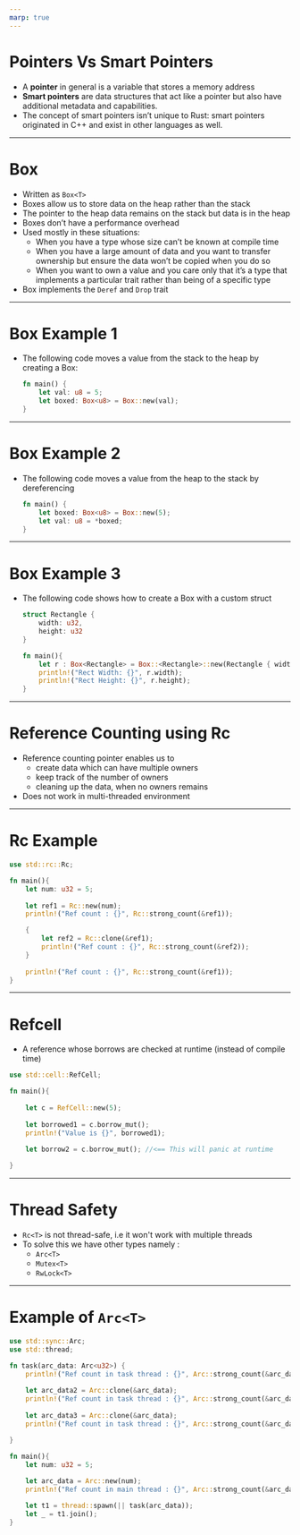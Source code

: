 ```yaml
---
marp: true
---
```


# Pointers Vs Smart Pointers

- A **pointer** in general is a variable that stores a memory address
- **Smart pointers** are data structures that act like a pointer but also have additional metadata and capabilities.
- The concept of smart pointers isn’t unique to Rust: smart pointers originated in C++ and exist in other languages as well.

---

# Box<T>

- Written as `Box<T>`
- Boxes allow us to store data on the heap rather than the stack
- The pointer to the heap data remains on the stack but data is in the heap
- Boxes don’t have a performance overhead
- Used mostly in these situations:
    - When you have a type whose size can’t be known at compile time
    - When you have a large amount of data and you want to transfer ownership but ensure the data won’t be copied when you do so
    - When you want to own a value and you care only that it’s a type that implements a particular trait rather than being of a specific type
- Box<T> implements the `Deref` and `Drop` trait

---

# Box<T> Example 1

- The following code moves a value from the stack to the heap by creating a Box:

    ```rust
    fn main() {
        let val: u8 = 5;
        let boxed: Box<u8> = Box::new(val);
    }
    ```

---

# Box<T> Example 2

- The following code moves a value from the heap to the stack by dereferencing

    ```rust
    fn main() {
        let boxed: Box<u8> = Box::new(5);
        let val: u8 = *boxed;
    }
    ```

---

# Box<T> Example 3

- The following code shows how to create a Box with a custom struct

    ```rust
    struct Rectangle {
        width: u32,
        height: u32
    }

    fn main(){
        let r : Box<Rectangle> = Box::<Rectangle>::new(Rectangle { width: 1, height: 4 });
        println!("Rect Width: {}", r.width);
        println!("Rect Height: {}", r.height);
    }
    ```
---

# Reference Counting using Rc<T>

- Reference counting pointer enables us to 
    - create data which can have multiple owners 
    - keep track of the number of owners
    - cleaning up the data, when no owners remains
- Does not work in multi-threaded environment
---

# Rc<T> Example

```rust
use std::rc::Rc;

fn main(){
    let num: u32 = 5;
    
    let ref1 = Rc::new(num);
    println!("Ref count : {}", Rc::strong_count(&ref1));

    {
        let ref2 = Rc::clone(&ref1);
        println!("Ref count : {}", Rc::strong_count(&ref2));
    }
    
    println!("Ref count : {}", Rc::strong_count(&ref1));
}
```

---

# Refcell<T>

- A reference whose borrows are checked at runtime (instead of compile time)

```rust
use std::cell::RefCell;

fn main(){
    
    let c = RefCell::new(5);
    
    let borrowed1 = c.borrow_mut();
    println!("Value is {}", borrowed1);
    
    let borrow2 = c.borrow_mut(); //<== This will panic at runtime

}
```

---

# Thread Safety

- `Rc<T>` is not thread-safe, i.e it won't work with multiple threads
- To solve this we have other types namely :
    - `Arc<T>`
    - `Mutex<T>`
    - `RwLock<T>`

---

# Example of `Arc<T>`

```rust
use std::sync::Arc;
use std::thread;

fn task(arc_data: Arc<u32>) {
    println!("Ref count in task thread : {}", Arc::strong_count(&arc_data));
    
    let arc_data2 = Arc::clone(&arc_data);
    println!("Ref count in task thread : {}", Arc::strong_count(&arc_data2));
    
    let arc_data3 = Arc::clone(&arc_data);
    println!("Ref count in task thread : {}", Arc::strong_count(&arc_data3));

}

fn main(){
    let num: u32 = 5;
    
    let arc_data = Arc::new(num);
    println!("Ref count in main thread : {}", Arc::strong_count(&arc_data));

    let t1 = thread::spawn(|| task(arc_data));
    let _ = t1.join();
}
```